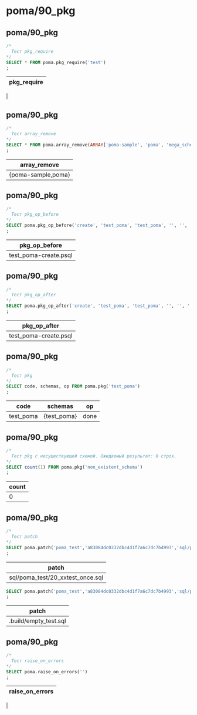 #  poma/90_pkg
## poma/90_pkg

```sql
/*
  Тест pkg_require
*/
SELECT * FROM poma.pkg_require('test')
;
```
|pkg_require 
|------------
|

## poma/90_pkg

```sql
/*
  Тест array_remove
*/
SELECT * FROM poma.array_remove(ARRAY['poma-sample', 'poma', 'mega_scheme'], 'mega_scheme')
;
```
|   array_remove    
|-------------------
|{poma-sample,poma}

## poma/90_pkg

```sql
/*
  Тест pkg_op_before
*/
SELECT poma.pkg_op_before('create', 'test_poma', 'test_poma', '', '', '')
;
```
|    pkg_op_before     
|----------------------
|test_poma-create.psql

## poma/90_pkg

```sql
/*
  Тест pkg_op_after
*/
SELECT poma.pkg_op_after('create', 'test_poma', 'test_poma', '', '', '')
;
```
|    pkg_op_after      
|----------------------
|test_poma-create.psql

## poma/90_pkg

```sql
/*
  Тест pkg
*/
SELECT code, schemas, op FROM poma.pkg('test_poma')
;
```
|  code    |   schemas   |  op  
|----------|-------------|------
|test_poma | {test_poma} | done

## poma/90_pkg

```sql
/*
  Тест pkg с несуществующей схемой. Ожидаемый результат: 0 строк.
*/
SELECT count(1) FROM poma.pkg('non_existent_schema')
;
```
|count 
|------
|    0

## poma/90_pkg

```sql
/*
  Тест patch
*/
SELECT poma.patch('poma_test','a83084dc0332dbc4d1f7a6c7dc7b4993','sql/poma_test/20_xxtest_once.sql','sql/poma_test/','.build/empty_test.sql')
;
```
|             patch               
|---------------------------------
|sql/poma_test/20_xxtest_once.sql

```sql
SELECT poma.patch('poma_test','a83084dc0332dbc4d1f7a6c7dc7b4993','sql/poma_test/20_xxtest_once.sql','sql/poma_test/','.build/empty_test.sql')
;
```
|        patch         
|----------------------
|.build/empty_test.sql

## poma/90_pkg

```sql
/*
  Тест raise_on_errors
*/
SELECT poma.raise_on_errors('')
;
```
|raise_on_errors 
|----------------
|

